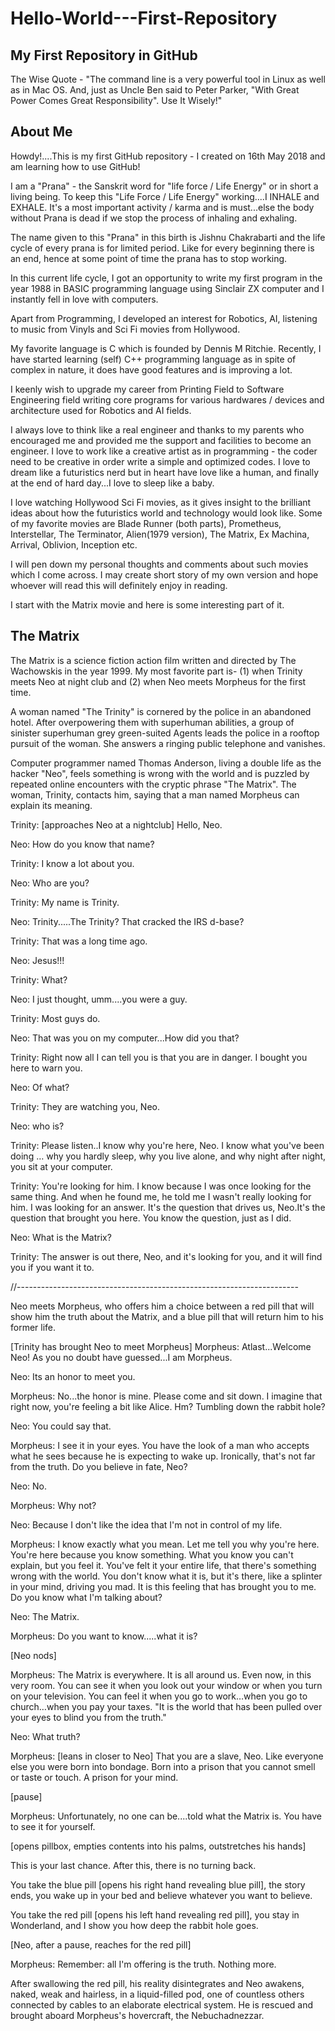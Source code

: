 # Hello-World---First-Repository
My First Repository in GitHub
-----------------------------
The Wise Quote - "The command line is a very powerful tool in Linux as well as in Mac OS.
And, just as Uncle Ben said to Peter Parker, "With Great Power Comes Great
Responsibility". Use It Wisely!"

About Me
--------
Howdy!....This is my first GitHub repository - I created on 16th May 2018 and
am learning how to use GitHub!

I am a "Prana" - the Sanskrit word for "life force / Life Energy" or in short a living being.
To keep this "Life Force / Life Energy" working....I INHALE and EXHALE.
It's a most important activity / karma and is must...else the body without Prana
is dead if we stop the process of inhaling and exhaling.

The name given to this "Prana" in this birth is Jishnu Chakrabarti and the life
cycle of every prana is for limited period. Like for every beginning there is an end,
hence at some point of time the prana has to stop working.

In this current life cycle, I got an opportunity to write my first program in
the year 1988 in BASIC programming language using Sinclair ZX computer and I instantly
fell in love with computers.

Apart from Programming, I developed an interest for Robotics, AI, listening to music
from Vinyls and Sci Fi movies from Hollywood.

My favorite language is C which is founded by Dennis M Ritchie. Recently,
I have started learning (self) C++ programming language as in spite of complex in
nature, it does have good features and is improving a lot.  

I keenly wish to upgrade my career from Printing Field to Software Engineering field
writing core programs for various hardwares / devices and architecture used for
Robotics and AI fields.

I always love to think like a real engineer and thanks to my parents who encouraged me
and provided me the support and facilities to become an engineer. I love to work
like a creative artist as in programming - the coder need to be creative in order
write a simple and optimized codes. I love to dream like a futuristics nerd but
in heart have love like a human, and finally at the end of hard day...I love to
sleep like a baby.

I love watching Hollywood Sci Fi movies, as it gives insight to the brilliant ideas
about how the futuristics world and technology would look like. Some of my favorite
movies are Blade Runner (both parts), Prometheus, Interstellar, The Terminator,
Alien(1979 version), The Matrix, Ex Machina, Arrival, Oblivion, Inception  etc.

I will pen down my personal thoughts and comments about such movies which I come across.
I may create short story of my own version and hope whoever will read this will
definitely enjoy in reading.

I start with the Matrix movie and here is some interesting part of it.

The Matrix
----------
The Matrix is a science fiction action film written and directed by The Wachowskis
in the year 1999. My most favorite part is- (1) when Trinity meets Neo at night club
and (2) when Neo meets Morpheus for the first time.

A woman named "The Trinity" is cornered by the police in an abandoned hotel. After
overpowering them with superhuman abilities, a group of sinister superhuman grey
green-suited Agents leads the police in a rooftop pursuit of the woman. She answers
a ringing public telephone and vanishes.

Computer programmer named Thomas Anderson, living a double life as the hacker "Neo",
feels something is wrong with the world and is puzzled by repeated online encounters
with the cryptic phrase "The Matrix". The woman, Trinity, contacts him, saying that
a man named Morpheus can explain its meaning.

Trinity: [approaches Neo at a nightclub] Hello, Neo.

Neo: How do you know that name?

Trinity: I know a lot about you.

Neo: Who are you?

Trinity: My name is Trinity.

Neo: Trinity.....The Trinity? That cracked the IRS d-base?

Trinity: That was a long time ago.

Neo: Jesus!!!

Trinity: What?

Neo: I just thought, umm....you were a guy.

Trinity: Most guys do.

Neo: That was you on my computer...How did you that?

Trinity: Right now all I can tell you is that you are in danger. I bought you here to warn you.

Neo: Of what?

Trinity: They are watching you, Neo.

Neo: who is?

Trinity: Please listen..I know why you're here, Neo. I know what you've been doing …
why you hardly sleep, why you live alone, and why night after night, you sit at your computer.

Trinity: You're looking for him. I know because I was once looking for the same thing.
And when he found me, he told me I wasn't really looking for him. I was looking for
an answer. It's the question that drives us, Neo.It's the question that brought you here.
You know the question, just as I did.

Neo: What is the Matrix?

Trinity: The answer is out there, Neo, and it's looking for you, and it will find
you if you want it to.

//----------------------------------------------------------------------

Neo meets Morpheus, who offers him a choice between a red pill that will show
him the truth about the Matrix, and a blue pill that will return him to his former life.

[Trinity has brought Neo to meet Morpheus]
Morpheus: Atlast...Welcome Neo! As you no doubt have guessed...I am Morpheus.

Neo: Its an honor to meet you.

Morpheus: No...the honor is mine. Please come and sit down. I imagine that right
now, you're feeling a bit like Alice. Hm? Tumbling down the rabbit hole?

Neo: You could say that.

Morpheus: I see it in your eyes. You have the look of a man who accepts what he
sees because he is expecting to wake up. Ironically, that's not far from the
truth. Do you believe in fate, Neo?

Neo: No.

Morpheus: Why not?

Neo: Because I don't like the idea that I'm not in control of my life.

Morpheus: I know exactly what you mean. Let me tell you why you're here. You're
here because you know something. What you know you can't explain, but you feel it.
You've felt it your entire life, that there's something wrong with the world. You
don't know what it is, but it's there, like a splinter in your mind, driving you mad.
It is this feeling that has brought you to me. Do you know what I'm talking about?

Neo: The Matrix.

Morpheus: Do you want to know.....what it is?

[Neo nods]

Morpheus: The Matrix is everywhere. It is all around us. Even now, in this very room.
You can see it when you look out your window or when you turn on your television.
You can feel it when you go to work…when you go to church…when you pay your taxes.
"It is the world that has been pulled over your eyes to blind you from the truth."

Neo: What truth?

Morpheus: [leans in closer to Neo] That you are a slave, Neo. Like everyone else
you were born into bondage. Born into a prison that you cannot smell or taste or
touch. A prison for your mind.

[pause]

Morpheus: Unfortunately, no one can be....told what the Matrix is. You have to see it
for yourself.

[opens pillbox, empties contents into his palms, outstretches his hands]

This is your last chance. After this, there is no turning back.

You take the blue pill [opens his right hand revealing blue pill], the story ends,
you wake up in your bed and believe whatever you want to believe.

You take the red pill [opens his left hand revealing red pill], you stay in Wonderland,
and I show you how deep the rabbit hole goes.

[Neo, after a pause, reaches for the red pill]

Morpheus: Remember: all I'm offering is the truth. Nothing more.

After swallowing the red pill, his reality disintegrates and Neo awakens, naked,
weak and hairless, in a liquid-filled pod, one of countless others connected by cables
to an elaborate electrical system. He is rescued and brought aboard Morpheus's
hovercraft, the Nebuchadnezzar.
